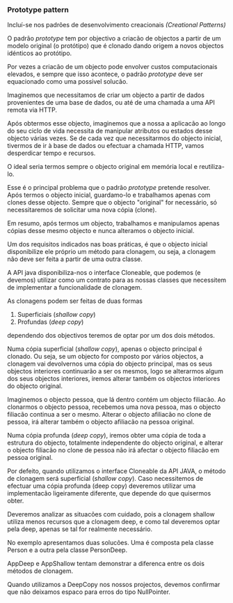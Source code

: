 ### Prototype pattern

Incluí-se nos padrões de desenvolvimento creacionais *(Creational Patterns)*

O padrão *prototype* tem por objectivo a criacão de objectos a partir de um modelo original (o protótipo) que é clonado
dando origem a novos objectos idénticos ao protótipo.

Por vezes a criacão de um objecto pode envolver custos computacionais elevados, e sempre que isso acontece, o padrão *prototype*
deve ser equacionado como uma possivel solucão.

Imaginemos que necessitamos de criar um objecto a partir de dados provenientes de uma base de dados, ou até de uma
chamada a uma API remota via HTTP.

Após obtermos esse objecto, imaginemos que a nossa a aplicacão ao longo do seu ciclo de vida necessita de manipular
atributos ou estados desse objecto várias vezes. Se de cada vez que necessitarmos do objecto inicial, tivermos de ir à base de dados
ou efectuar a chamada HTTP, vamos desperdicar tempo e recursos.

O ideal seria termos sempre o objecto original em memória local e reutiliza-lo.

Esse é o principal problema que o padrão *prototype* pretende resolver. Após termos o objecto inicial, guardamo-lo e
trabalhamos apenas com clones desse objecto. Sempre que o objecto "original" for necessário, só necessitaremos de solicitar
uma nova cópia (clone).

Em resumo, após termos um objecto, trabalhamos e manipulamos apenas cópias desse mesmo objecto e nunca alteramos o
objecto inicial.

Um dos requisitos indicados nas boas práticas, é que o objecto inicial disponibilize ele próprio um método para clonagem,
ou seja, a clonagem não deve ser feita a partir de uma outra classe.

A API java disponibiliza-nos o interface Cloneable, que podemos (e devemos) utilizar como um contrato para as nossas
classes que necessitem de implementar a funcionalidade de clonagem.

As clonagens podem ser feitas de duas formas

1. Superficiais (*shallow copy*)
2. Profundas (*deep copy*)

dependendo dos objectivos teremos de optar por um dos dois métodos.

Numa cópia superficial (*shallow copy*), apenas o objecto principal é clonado. Ou seja, se um objecto for composto por vários objectos,
a clonagem vai devolvernos uma cópia do objecto principal, mas os seus objectos interiores continuarão a ser os mesmos,
logo se alterarmos algum dos seus objectos interiores, iremos alterar também os objectos interiores do objecto original.

Imaginemos o objecto pessoa, que lá dentro contém um objecto filiacão. Ao clonarmos o objecto pessoa, recebemos uma
nova pessoa, mas o objecto filiacão continua a ser o mesmo. Alterar o objecto afiliacão no clone de pessoa, irá alterar
também o objecto afiliacão na pessoa original.

Numa cópia profunda (*deep copy*), iremos obter uma cópia de toda a estrutura do objecto, totalmente independente do objecto original,
e alterar o objecto filiacão no clone de pessoa não irá afectar o objecto filiacão em pessoa original.

Por defeito, quando utilizamos o interface Cloneable da API JAVA, o método de clonagem será superficial (*shallow copy*).
Caso necessitemos de efectuar uma cópia profunda (deep copy) deveremos utilizar uma implementacão ligeiramente diferente, que depende
do que quisermos obter.

Deveremos analizar as situacões com cuidado, pois a clonagem shallow utiliza menos recursos que a clonagem deep, e como
tal deveremos optar pela deep, apenas se tal for realmente necessário.

No exemplo apresentamos duas solucões. Uma é composta pela classe Person e a outra pela classe PersonDeep.

AppDeep e AppShallow tentam demonstrar a diferenca entre os dois métodos de clonagem.

Quando utilizamos a DeepCopy nos nossos projectos, devemos confirmar que não deixamos espaco para erros do tipo NullPointer.




